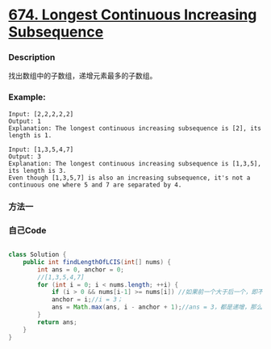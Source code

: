 # [674. Longest Continuous Increasing Subsequence](https://leetcode.com/problems/non-decreasing-array/description/)


### Description

找出数组中的子数组，递增元素最多的子数组。
### Example:
 
    Input: [2,2,2,2,2]
    Output: 1
    Explanation: The longest continuous increasing subsequence is [2], its length is 1. 

    Input: [1,3,5,4,7]
    Output: 3
    Explanation: The longest continuous increasing subsequence is [1,3,5], its length is 3. 
    Even though [1,3,5,7] is also an increasing subsequence, it's not a continuous one where 5 and 7 are separated by 4. 

### 方法一


### 自己Code

```java

class Solution {
    public int findLengthOfLCIS(int[] nums) {
        int ans = 0, anchor = 0;
        //[1,3,5,4,7]
        for (int i = 0; i < nums.length; ++i) {
            if (i > 0 && nums[i-1] >= nums[i]) //如果前一个大于后一个，即不满足递增条件
            anchor = i;//i = 3；
            ans = Math.max(ans, i - anchor + 1);//ans = 3，都是递增，那么ans就加1，否则就清0
        }
        return ans;
    }
}

```


